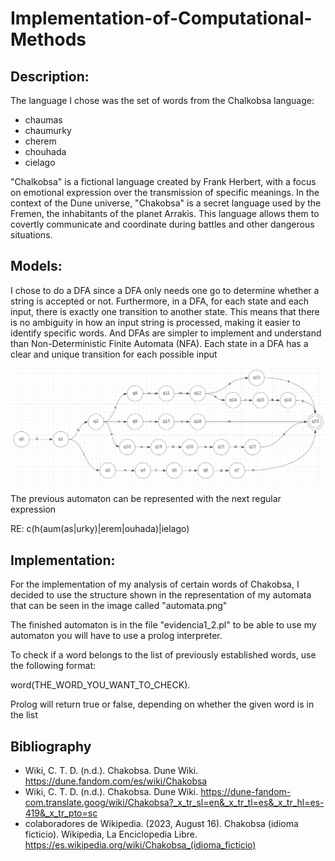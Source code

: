 # Implementation-of-Computational-Methods

## Description:
The language I chose was the set of words from the Chalkobsa language: 
* chaumas 
* chaumurky
* cherem
* chouhada
* cielago

"Chalkobsa" is a fictional language created by Frank Herbert, with a focus on emotional expression over the transmission of specific meanings. In the context of the Dune universe, "Chakobsa" is a secret language used by the Fremen, the inhabitants of the planet Arrakis. This language allows them to covertly communicate and coordinate during battles and other dangerous situations.

## Models:
I chose to do a DFA since a DFA only needs one go to determine whether a string is accepted or not. Furthermore, in a DFA, for each state and each input, there is exactly one transition to another state. This means that there is no ambiguity in how an input string is processed, making it easier to identify specific words. And DFAs are simpler to implement and understand than Non-Deterministic Finite Automata (NFA). Each state in a DFA has a clear and unique transition for each possible input

![](https://github.com/Dieg0Lir4/Implementation-of-Computational-Methods/blob/main/automata.png)

The previous automaton can be represented with the next regular expression

RE: c(h(aum(as|urky)|erem|ouhada)|ielago)



## Implementation:

For the implementation of my analysis of certain words of Chakobsa, I decided to use the structure shown in the representation of my automata that can be seen in the image called "automata.png"

The finished automaton is in the file "evidencia1_2.pl" to be able to use my automaton you will have to use a prolog interpreter.

To check if a word belongs to the list of previously established words, use the following format:

word(THE_WORD_YOU_WANT_TO_CHECK).

Prolog will return true or false, depending on whether the given word is in the list


## Bibliography

* Wiki, C. T. D. (n.d.). Chakobsa. Dune Wiki. https://dune.fandom.com/es/wiki/Chakobsa
* Wiki, C. T. D. (n.d.). Chakobsa. Dune Wiki. https://dune-fandom-com.translate.goog/wiki/Chakobsa?_x_tr_sl=en&_x_tr_tl=es&_x_tr_hl=es-419&_x_tr_pto=sc
* colaboradores de Wikipedia. (2023, August 16). Chakobsa (idioma ficticio). Wikipedia, La Enciclopedia Libre. https://es.wikipedia.org/wiki/Chakobsa_(idioma_ficticio)


